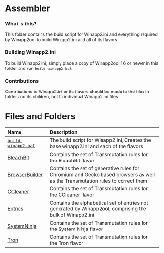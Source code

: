 # Assembler 

### What is this?

This folder contains the build script for Winapp2.ini and everything required by Winapp2ool to build Winapp2.ini and all of its flavors. 

### Building Winapp2.ini 

To build Winapp2.ini, simply place a copy of Winapp2ool 1.6 or newer in this folder and run `build winapp2.bat`

### Contributions

Contributions to Winapp2.ini or its flavors should be made to the files in folder and its children, not to individual Winapp2.ini files

# Files and Folders 

| Name | Description | 
| :-                                                                                                                          | :-                                                                                                                            |
| [`build winapp2.bat`](https://raw.githubusercontent.com/MoscaDotTo/Winapp2/refs/heads/master/Assembler/build%20winapp2.bat) | The build script for Winapp2.ini, Creates the base winapp2.ini and each of the flavors                                        |  
| [BleachBit](https://github.com/MoscaDotTo/Winapp2/tree/master/Assembler/BleachBit)                                          | Contains the set of Transmutation rules for the BleachBit flavor                                                              |
| [BrowserBuilder](https://github.com/MoscaDotTo/Winapp2/tree/master/Assembler/BrowserBuilder)                                | Contains the set of generative rules for Chromium and Gecko based browsers as well as the Transmutation rules to correct them |
| [CCleaner](https://github.com/MoscaDotTo/Winapp2/tree/master/Assembler/CCleaner)                                            | Contains the set of Transmutation rules for the CCleaner flavor                                                               |
| [Entries](https://github.com/MoscaDotTo/Winapp2/tree/master/Assembler/Entries)                                              | Contains the alphabetical set of entries not generated by Winapp2ool, comprising the bulk of Winapp2.ini                      |
| [SystemNinja](https://github.com/MoscaDotTo/Winapp2/tree/master/Assembler/SystemNinja)                                      | Contains the set of Transmutation rules for the System Ninja flavor                                                           |
| [Tron](https://github.com/MoscaDotTo/Winapp2/tree/master/Assembler/Tron)                                                    | Contains the set of Transmutation rules for the Tron flavor                                                                   |